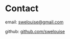
<!DOCTYPE html>
<html lang="en">
<head>
    <meta charset="UTF-8">
    <meta name="viewport" content="width=device-width, initial-scale=1.0">
    <title>New Page</title>
</head>
<body>
    <h1>Contact</h1>
    <p>email: <a href="mailto:swelouise@gmail.com">swelouise@gmail.com</a></p>
    <p>github: <a href="https://github.com/swelouise">github.com/swelouise</a></p>
</body>
</html>
